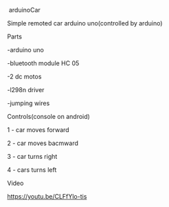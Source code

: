  arduinoCar

Simple remoted car arduino uno(controlled by arduino)

Parts

-arduino uno

-bluetooth module HC 05

-2 dc motos

-l298n driver

-jumping wires

Controls(console on android)

1 - car moves forward

2 - car moves bacmward

3 - car turns right

4 - cars turns left

Video

https://youtu.be/CLFfYlo-tis

